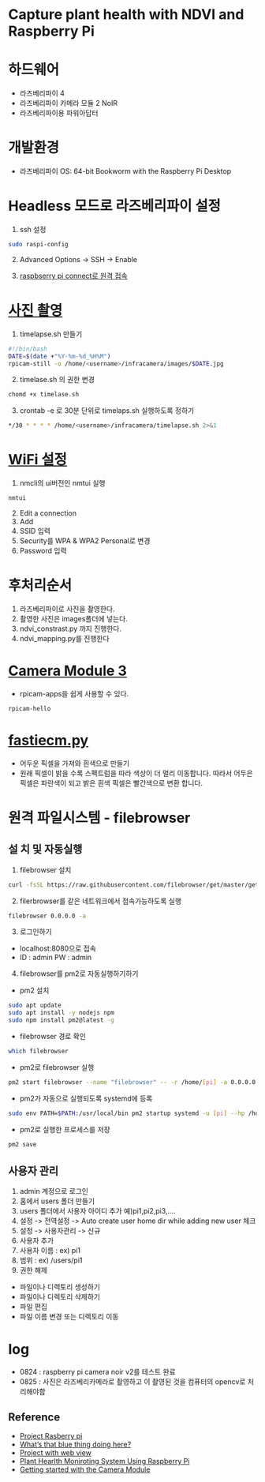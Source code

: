 # Capture plant health with NDVI and Raspberry Pi

# 하드웨어 
- 라즈베리파이 4 
- 라즈베리파이 카메라 모듈 2 NoIR
- 라즈베리파이용 파워아답터

# 개발환경 
- 라즈베리파이 OS: 64-bit Bookworm with the Raspberry Pi Desktop

# Headless 모드로 라즈베리파이 설정

1. ssh 설정
```bash
sudo raspi-config
```
2. Advanced Options -> SSH -> Enable

3. [raspbserry pi connect로 원격 접속](https://connect.raspberrypi.com/devices) 

# [사진 촬영](https://www.raspberrypi.com/documentation/computers/camera_software.html#via-cron) 
1. timelapse.sh 만들기 
```bash
#!/bin/bash
DATE=$(date +"%Y-%m-%d_%H%M")
rpicam-still -o /home/<username>/infracamera/images/$DATE.jpg
```
2. timelase.sh 의 권한 변경
```bash
chomd +x timelase.sh
```
3. crontab -e 로 30분 단위로 timelaps.sh 실행하도록 정하기 
```bash
*/30 * * * * /home/<username>/infracamera/timelapse.sh 2>&1
```

# [WiFi 설정](https://youtu.be/QjSn33jbzFM?feature=shared)
1. nmcli의 ui버전인 nmtui 실행
```bash
nmtui
```
2. Edit a connection
3. Add
4. SSID 입력
5. Security를 WPA & WPA2 Personal로 변경
6. Password 입력






# 후처리순서
1. 라즈베리파이로 사진을 촬영한다.
2. 촬영한 사진은 images폴더에 넣는다.
3. ndvi_constrast.py 까지 진행한다.
4. ndvi_mapping.py를 진행한다

# [Camera Module 3](https://www.raspberrypi.com/documentation/computers/camera_software.html#rpicam-hello) 
- rpicam-apps을 쉽게 사용할 수 있다. 
```bash
rpicam-hello
```
# [fastiecm.py](./fastiecm.py)  
- 어두운 픽셀을 가져와 흰색으로 만들기
- 원래 픽셀이 밝을 수록 스펙트럼을 따라 색상이 더 멀리 이동합니다. 따라서 어두은 픽셀은 파란색이 되고 밝은 흰색 픽셀은 빨간색으로 변환 합니다. 

# 원격 파일시스템 - filebrowser

## 설 치 및 자동실행
1. filebrowser 설치 
```bash
curl -fsSL https://raw.githubusercontent.com/filebrowser/get/master/get.sh | bash
```
2. filerbrowser를 같은 네트워크에서 접속가능하도록 실행
```bash
filebrowser 0.0.0.0 -a 
```
3. 로그인하기 
- localhost:8080으로 접속
- ID : admin PW : admin

4. filebrowser를 pm2로 자동실행하기하기
- pm2 설치
```bash
sudo apt update
sudo apt install -y nodejs npm
sudo npm install pm2@latest -g
```
- filebrowser 경로 확인
```bash
which filebrowser
```
- pm2로 filebrowser 실행
```bash
pm2 start filebrowser --name "filebrowser" -- -r /home/[pi] -a 0.0.0.0 --port 8080
```
- pm2가 자동으로 실행되도록 systemd에 등록
```bash
sudo env PATH=$PATH:/usr/local/bin pm2 startup systemd -u [pi] --hp /home/[pi]
```
- pm2로 실행한 프로세스를 저장
```bash
pm2 save
```
## 사용자 관리 
1. admin 계정으로 로그인
2. 홈에서 users 폴더 만들기
3. users 폴더에서 사용자 아이디 추가 예)pi1,pi2,pi3,....
2. 설정 -> 전역설정 -> Auto create user home dir while adding new user 체크 
3. 설정 -> 사용자관리 -> 신규
4. 사용자 추가
5. 사용자 이름 : ex) pi1
6. 범위 : ex) /users/pi1
7. 권한 해제
- 파일이나 디렉토리 생성하기
- 파일이나 디렉토리 삭제하기
- 파일 편집
- 파일 이름 변경 또는 디렉토리 이동 









# log
- 0824 : raspberry pi camera noir v2를 테스트 완료
- 0825 : 사진은 라즈베리카메라로 촬영하고 이 촬영된 것을 컴퓨터의 opencv로 처리해야함


## Reference 
- [Project Rasberry pi](https://projects.raspberrypi.org/en/projects/astropi-ndvi/0) 
- [What’s that blue thing doing here?](https://www.raspberrypi.com/news/whats-that-blue-thing-doing-here/)
- [Project with web view](https://github.com/benbrackenbury/RPi-NDVI)
- [Plant Hearlth Moniroting System Using Raspberry Pi](https://acadpubl.eu/hub/2018-119-15/4/705.pdf)
- [Getting started with the Camera Module](https://projects.raspberrypi.org/en/projects/getting-started-with-picamera/3)
